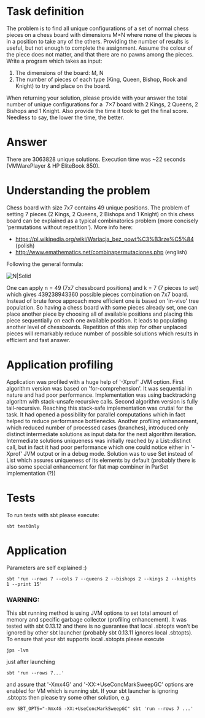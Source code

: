 # Task definition
The problem is   to   find   all   unique   configurations   of   a   set   of   normal chess pieces   on   a chess board   with 
dimensions   M×N   where   none   of   the   pieces   is   in   a   position   to   take   any   of   the   others.   Providing   the   number   of 
results   is   useful,   but   not   enough   to   complete   the   assignment.   Assume   the   colour   of   the   piece   does   not 
matter, and that there are no pawns among the pieces. 
Write a program which takes as input: 
1) The dimensions of the board: M, N 
2) The   number   of   pieces   of   each   type   (King,   Queen,   Bishop,   Rook   and   Knight)   to   try   and   place   on   the board. 

When   returning   your   solution,   please   provide   with   your   answer   the   total   number   of   unique   configurations   for a  ​
7×7 board with 2 Kings, 2 Queens, 2 Bishops and 1 Knight. Also provide the time it took to get the final score. Needless to say, the lower the time, the better.

# Answer
There are 3063828 unique solutions. Execution time was ~22 seconds (VMWarePlayer & HP EliteBook 850).

# Understanding the problem
Chess board with size 7x7 contains 49 unique positions. The problem of setting 7 pieces (2 Kings, 2 Queens, 2 Bishops and 1 Knight) on this chess board can be explained as a typical combinatorics problem (more concisely 'permutations without repetition'). More info here:

* https://pl.wikipedia.org/wiki/Wariacja_bez_powt%C3%B3rze%C5%84 (polish)
* http://www.emathematics.net/combinapermutaciones.php (english)

Following the general formula:

![N|Solid](https://wikimedia.org/api/rest_v1/media/math/render/svg/515c1d989702311cb96007667c5a44104323a6ef)

One can apply n = 49 (7x7 chessboard positions) and k = 7 (7 pieces to set) which gives 439238943360 possible pieces combination on 7x7 board. Instead of brute force approach more efficient one is based on 'in-vivo' tree population. So having a chess board with some pieces already set, one can place another piece by choosing all of available positions and placing this piece sequentially on each one available position. It leads to populating another level of chessboards. Repetition of this step for other unplaced pieces will remarkably reduce number of possible solutions which results in efficient and fast answer.

# Application profiling

Application was profiled with a huge help of '-Xprof' JVM option. First algorithm version was based on 'for-comprehension'. It was sequential in nature and had poor performance. Implementation was using backtracking algoritm with stack-unsafe recursive calls. Second algorithm version is fully tail-recursive. Reaching this stack-safe implementation was crutial for the task. It had opened a possibility for parallel computations which in fact helped to reduce performance bottlenecks. Another profiling enhancement, which reduced number of processed cases (branches), introduced only distinct intermediate solutions as input data for the next algorithm iteration. Intermediate solutions uniqueness was initially reached by a List::distinct call, but in fact it had poor performance which one could notice either in '-Xprof' JVM output or in a debug mode. Solution was to use Set instead of List which assures uniqueness of its elements by default (probably there is also some special enhancement for flat map combiner in ParSet implementation (?))

# Tests
To run tests with sbt please execute:
```
sbt testOnly
```

# Application

Parameters are self explained :)

```
sbt 'run --rows 7 --cols 7 --queens 2 --bishops 2 --kings 2 --knights 1 --print 15'
```
### WARNING: 
This sbt running method is using JVM options to set total amount of memory and specific garbage collector (profiling enhancement). It was tested with sbt 0.13.12 and there is no guarantee that local .sbtopts won't be ignored by other sbt launcher (probably sbt 0.13.11 ignores local .sbtopts). To ensure that your sbt supports local .sbtopts please execute 
```
jps -lvm
```
just after launching 
```
sbt 'run --rows 7...'
```
and assure that '-Xmx4G' and '-XX:+UseConcMarkSweepGC' options are enabled for VM which is running sbt. If your sbt launcher is ignoring .sbtopts then please try some other solution, e.g.
```
env SBT_OPTS="-Xmx4G -XX:+UseConcMarkSweepGC" sbt 'run --rows 7 ...'
```